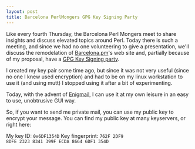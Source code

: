 ```yaml
---
layout: post
title: Barcelona PerlMongers GPG Key Signing Party
---
```


Like every fourth Thursday, the Barcelona Perl Mongers meet to share insights and discuss elevated topics around Perl.
Today there is such a meeting, and since we had no one volunteering to give a presentation, we'll discuss the remodelation of <a href="http://barcelona.pm.org">Barcelona.pm</a>'s web site and, partially because of my proposal, have a <a href="http://barcelona.pm.org/gpg-party.html">GPG Key Signing party</a>.

I created my key pair some time ago, but since it was not very useful (since no one I knew used encryption) and had to be on my linux workstation to use it (and using mutt) I stopped using it after a bit of experimenting.

Today, with the advent of <a href="http://enigmail.mozdev.org/">Enigmail</a>, I can use it at my own leisure in an easy to use, unobtrusive GUI way.

So, if you want to send me private mail, you can use my public key to encrypt your message. You can find my public key at many keyservers, or right here:

My key ID: <code>0x6DF1354D</code>
Key fingerprint: <code>762F 2DF9 8DFE 2323 8341 399F ECDA 8664 6DF1 354D</code>
